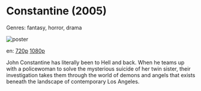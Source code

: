 # Constantine (2005)

Genres: fantasy, horror, drama

![poster](http://image.tmdb.org/t/p/w500/qYTerimWp1t1zSEKknn9mByhwbX.jpg)

en:
  [720p](magnet:?xt=urn:btih:12B8C0894AD796A2A97B6396626746914D5E6E10&tr=udp://glotorrents.pw:6969/announce&tr=udp://tracker.opentrackr.org:1337/announce&tr=udp://torrent.gresille.org:80/announce&tr=udp://tracker.openbittorrent.com:80&tr=udp://tracker.coppersurfer.tk:6969&tr=udp://tracker.leechers-paradise.org:6969&tr=udp://p4p.arenabg.ch:1337&tr=udp://tracker.internetwarriors.net:1337)
  [1080p](magnet:?xt=urn:btih:BAD4719C9FB4767A53DAB2D957B046B9F4D998A1&tr=udp://glotorrents.pw:6969/announce&tr=udp://tracker.opentrackr.org:1337/announce&tr=udp://torrent.gresille.org:80/announce&tr=udp://tracker.openbittorrent.com:80&tr=udp://tracker.coppersurfer.tk:6969&tr=udp://tracker.leechers-paradise.org:6969&tr=udp://p4p.arenabg.ch:1337&tr=udp://tracker.internetwarriors.net:1337)
  


John Constantine has literally been to Hell and back. When he teams up with a policewoman to solve the mysterious suicide of her twin sister, their investigation takes them through the world of demons and angels that exists beneath the landscape of contemporary Los Angeles.